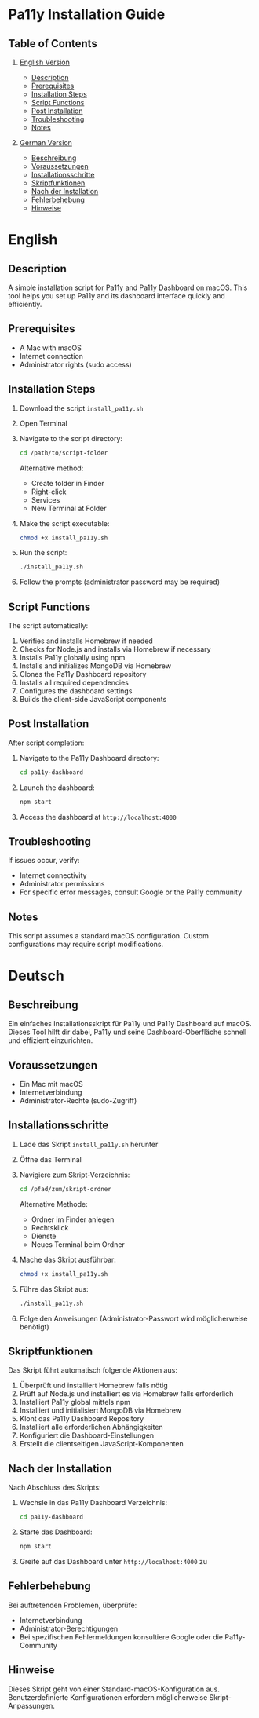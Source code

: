 # Pa11y Installation Guide

## Table of Contents
1. [English Version](#english)
   - [Description](#description)
   - [Prerequisites](#prerequisites)
   - [Installation Steps](#installation-steps)
   - [Script Functions](#script-functions)
   - [Post Installation](#post-installation)
   - [Troubleshooting](#troubleshooting)
   - [Notes](#notes)

2. [German Version](#deutsch)
   - [Beschreibung](#beschreibung)
   - [Voraussetzungen](#voraussetzungen)
   - [Installationsschritte](#installationsschritte)
   - [Skriptfunktionen](#skriptfunktionen)
   - [Nach der Installation](#nach-der-installation)
   - [Fehlerbehebung](#fehlerbehebung)
   - [Hinweise](#hinweise)

# English

## Description
A simple installation script for Pa11y and Pa11y Dashboard on macOS. This tool helps you set up Pa11y and its dashboard interface quickly and efficiently.

## Prerequisites
- A Mac with macOS
- Internet connection
- Administrator rights (sudo access)

## Installation Steps
1. Download the script `install_pa11y.sh`
2. Open Terminal
3. Navigate to the script directory:
   ```bash
   cd /path/to/script-folder
   ```
   Alternative method: 
   - Create folder in Finder
   - Right-click
   - Services
   - New Terminal at Folder

4. Make the script executable:
   ```bash
   chmod +x install_pa11y.sh
   ```

5. Run the script:
   ```bash
   ./install_pa11y.sh
   ```

6. Follow the prompts (administrator password may be required)

## Script Functions
The script automatically:
1. Verifies and installs Homebrew if needed
2. Checks for Node.js and installs via Homebrew if necessary
3. Installs Pa11y globally using npm
4. Installs and initializes MongoDB via Homebrew
5. Clones the Pa11y Dashboard repository
6. Installs all required dependencies
7. Configures the dashboard settings
8. Builds the client-side JavaScript components

## Post Installation
After script completion:
1. Navigate to the Pa11y Dashboard directory:
   ```bash
   cd pa11y-dashboard
   ```

2. Launch the dashboard:
   ```bash
   npm start
   ```

3. Access the dashboard at `http://localhost:4000`

## Troubleshooting
If issues occur, verify:
- Internet connectivity
- Administrator permissions
- For specific error messages, consult Google or the Pa11y community

## Notes
This script assumes a standard macOS configuration. Custom configurations may require script modifications.

# Deutsch

## Beschreibung
Ein einfaches Installationsskript für Pa11y und Pa11y Dashboard auf macOS. Dieses Tool hilft dir dabei, Pa11y und seine Dashboard-Oberfläche schnell und effizient einzurichten.

## Voraussetzungen
- Ein Mac mit macOS
- Internetverbindung
- Administrator-Rechte (sudo-Zugriff)

## Installationsschritte
1. Lade das Skript `install_pa11y.sh` herunter
2. Öffne das Terminal
3. Navigiere zum Skript-Verzeichnis:
   ```bash
   cd /pfad/zum/skript-ordner
   ```
   Alternative Methode:
   - Ordner im Finder anlegen
   - Rechtsklick
   - Dienste
   - Neues Terminal beim Ordner

4. Mache das Skript ausführbar:
   ```bash
   chmod +x install_pa11y.sh
   ```

5. Führe das Skript aus:
   ```bash
   ./install_pa11y.sh
   ```

6. Folge den Anweisungen (Administrator-Passwort wird möglicherweise benötigt)

## Skriptfunktionen
Das Skript führt automatisch folgende Aktionen aus:
1. Überprüft und installiert Homebrew falls nötig
2. Prüft auf Node.js und installiert es via Homebrew falls erforderlich
3. Installiert Pa11y global mittels npm
4. Installiert und initialisiert MongoDB via Homebrew
5. Klont das Pa11y Dashboard Repository
6. Installiert alle erforderlichen Abhängigkeiten
7. Konfiguriert die Dashboard-Einstellungen
8. Erstellt die clientseitigen JavaScript-Komponenten

## Nach der Installation
Nach Abschluss des Skripts:
1. Wechsle in das Pa11y Dashboard Verzeichnis:
   ```bash
   cd pa11y-dashboard
   ```

2. Starte das Dashboard:
   ```bash
   npm start
   ```

3. Greife auf das Dashboard unter `http://localhost:4000` zu

## Fehlerbehebung
Bei auftretenden Problemen, überprüfe:
- Internetverbindung
- Administrator-Berechtigungen
- Bei spezifischen Fehlermeldungen konsultiere Google oder die Pa11y-Community

## Hinweise
Dieses Skript geht von einer Standard-macOS-Konfiguration aus. Benutzerdefinierte Konfigurationen erfordern möglicherweise Skript-Anpassungen.
